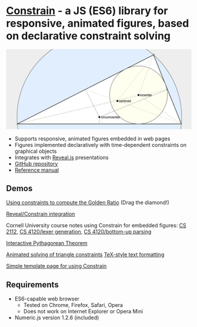 # [Constrain](https://github.com/andrewcmyers/constrain) - a JS (ES6) library for responsive, animated figures, based on declarative constraint solving
![Triangle image](images/triangle.png)
- Supports responsive, animated figures embedded in web pages
- Figures implemented declaratively with time-dependent constraints on graphical objects
- Integrates with [Reveal.js](https://revealjs.com) presentations
- [GitHub repository](https://github.com/andrewcmyers/constrain)
- [Reference manual](https://andrewcmyers.github.io/constrain/doc)

## Demos

[Using constraints to compute the Golden Ratio](https://andrewcmyers.github.io/constrain/examples/spiral.html) (Drag the diamond!)

[Reveal/Constrain integration](https://andrewcmyers.github.io/constrain/examples/reveal-demo.html)

Cornell University course notes using Constrain for embedded figures: [CS 2112](https://www.cs.cornell.edu/courses/cs2112/2019fa/lectures/lecture.html?id=objects),
[CS 4120/lexer generation](https://www.cs.cornell.edu/courses/cs4120/2021sp/notes.html?id=leximpl),
[CS 4120/bottom-up parsing](https://www.cs.cornell.edu/courses/cs4120/2020sp/notes.html?id=bottomup)

[Interactive Pythagorean Theorem](https://andrewcmyers.github.io/constrain/examples/pythagoras.html)

[Animated solving of triangle constraints](https://andrewcmyers.github.io/constrain/examples/triangles.html)
[TeX-style text formatting](https://andrewcmyers.github.io/constrain/examples/text-format.html)

[Simple template page for using Constrain](https://andrewcmyers.github.io/constrain/examples/template.html)

## Requirements

- ES6-capable web browser
    - Tested on Chrome, Firefox, Safari, Opera
    - Does not work on Internet Explorer or Opera Mini
- Numeric.js version 1.2.6 (included)
